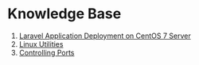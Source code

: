 # Knowledge Base
1. [Laravel Application Deployment on CentOS 7 Server](/laravel-deployment-on-CentOS7.md)
2. [Linux Utilities](/linux-utilities.md)
3. [Controlling Ports](/controlling-ports.md)